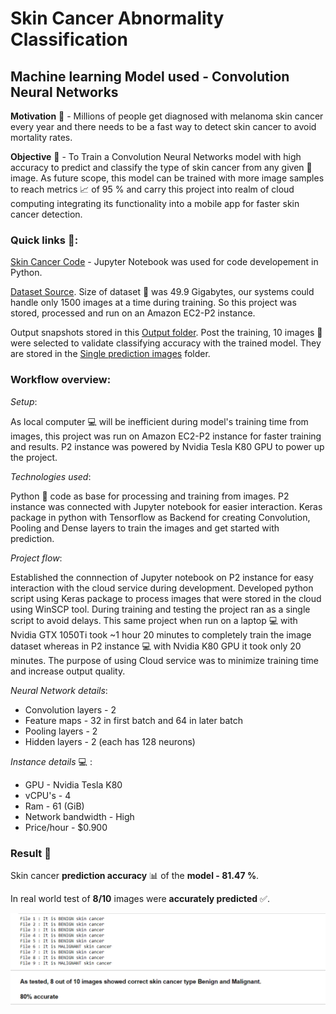 # Skin Cancer Abnormality Classification 
## Machine learning Model used - Convolution Neural Networks

<b>Motivation</b> :thought_balloon: - Millions of people get diagnosed with melanoma skin cancer every year and there needs to be a fast way to detect skin cancer to avoid mortality rates. 

<b>Objective</b> :dart: - To Train a Convolution Neural Networks model with high accuracy to predict and classify the type of skin cancer from any given :file_folder: image. As future scope, this model can be trained with more image samples to reach metrics :chart_with_upwards_trend: of 95 % and carry this project into realm of cloud computing integrating its functionality into a mobile app for faster skin cancer detection.

### Quick links :link::
[Skin Cancer Code](https://github.com/yuvaraja402/Skin-Cancer-Convolution-Neural-Networks/blob/master/Skin_cancer_CNN_notebook.ipynb) - Jupyter Notebook was used for code developement in Python.

[Dataset Source](https://www.isic-archive.com/#!/onlyHeaderTop/gallery). Size of dataset :file_folder: was 49.9 Gigabytes, our systems could handle only 1500 images at a time during training. So this project was stored, processed and run on an Amazon EC2-P2 instance. 

Output snapshots stored in this [Output folder](https://github.com/yuvaraja402/Skin-Cancer-Convolution-Neural-Networks/tree/master/Output%20Snapshots).
Post the training, 10 images :file_folder: were selected to validate classifying accuracy with the trained model. They are stored in the [Single prediction images](https://github.com/yuvaraja402/Skin-Cancer-Convolution-Neural-Networks/tree/master/Single%20prediction%20images) folder.

### Workflow overview:
<i>Setup</i>:

As local computer :computer: will be inefficient during model's training time from images, this project was run on Amazon EC2-P2 instance for faster training and results.
P2 instance was powered by Nvidia Tesla K80 GPU to power up the project. 

<i>Technologies used</i>:

Python :snake: code as base for processing and training from images.
P2 instance was connected with Jupyter notebook for easier interaction.
Keras package in python with Tensorflow as Backend for creating Convolution, Pooling and Dense layers to train the images and get started with prediction.

<i>Project flow</i>:

Established the connnection of Jupyter notebook on P2 instance for easy interaction with the cloud service during development. Developed python script using Keras package to process images that were stored in the cloud using WinSCP tool. During training and testing the project ran as a single script to avoid delays. This same project when run on a laptop :computer: with Nvidia GTX 1050Ti took ~1 hour 20 minutes to completely train the image dataset whereas in P2 instance :computer: with Nvidia K80 GPU it took only 20 minutes. The purpose of using Cloud service was to minimize training time and increase output quality.

<i>Neural Network details</i>:

* Convolution layers - 2
* Feature maps - 32 in first batch and 64 in later batch 
* Pooling layers - 2
* Hidden layers - 2 (each has 128 neurons)


<i>Instance details</i> :computer: :

* GPU - Nvidia Tesla K80
* vCPU's - 4
* Ram - 61 (GiB)
* Network bandwidth - High
* Price/hour - $0.900

### Result :tada:
Skin cancer <b>prediction accuracy</b> :bar_chart: of the <b>model - 81.47 %</b>.

In real world test of <b>8/10</b> images were <b>accurately predicted</b> :white_check_mark:.

<img src='https://github.com/yuvaraja402/Skin-Cancer-Convolution-Neural-Networks/blob/master/Output%20Snapshots/file_outputs_1.PNG'>
